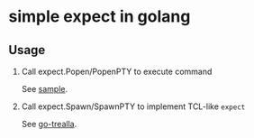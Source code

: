 # simple expect in golang

## Usage

1. Call expect.Popen/PopenPTY to execute command

    See [sample](sample/main.go).

2. Call expect.Spawn/SpawnPTY to implement TCL-like `expect`

    See [go-trealla](https://github.com/rosbit/go-trealla).

